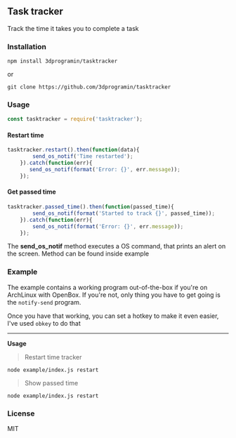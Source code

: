 Task tracker
--------

Track the time it takes you to complete a task


### Installation
```npm install 3dprogramin/tasktracker```

or

```git clone https://github.com/3dprogramin/tasktracker```


### Usage
```js
const tasktracker = require('tasktracker');
```
#### Restart time
```js
tasktracker.restart().then(function(data){
        send_os_notif('Time restarted');
    }).catch(function(err){
       send_os_notif(format('Error: {}', err.message));
    });
```
#### Get passed time
```js
tasktracker.passed_time().then(function(passed_time){
        send_os_notif(format('Started to track {}', passed_time));
    }).catch(function(err){
        send_os_notif(format('Error: {}', err.message));
    });
```

The **send_os_notif** method executes a OS command, that prints an alert on
the screen. Method can be found inside example

### Example
The example contains a working program out-of-the-box if you're on ArchLinux with OpenBox.
If you're not, only thing you have to get going is the ```notify-send``` program.

Once you have that working, you can set a hotkey to make it even easier, I've used ```obkey``` to do that

-----------

**Usage**

> Restart time tracker

```node example/index.js restart```

> Show passed time

```node example/index.js restart```

### License
MIT
